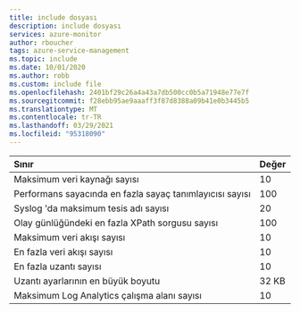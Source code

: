 ```yaml
---
title: include dosyası
description: include dosyası
services: azure-monitor
author: rboucher
tags: azure-service-management
ms.topic: include
ms.date: 10/01/2020
ms.author: robb
ms.custom: include file
ms.openlocfilehash: 2401bf29c26a4a43a7db500cc0b5a71948e77e7f
ms.sourcegitcommit: f28ebb95ae9aaaff3f87d8388a09b41e0b3445b5
ms.translationtype: MT
ms.contentlocale: tr-TR
ms.lasthandoff: 03/29/2021
ms.locfileid: "95318090"
---
```

| Sınır | Değer |
|:---|:---|
| Maksimum veri kaynağı sayısı | 10 |
| Performans sayacında en fazla sayaç tanımlayıcısı sayısı | 100 |
| Syslog 'da maksimum tesis adı sayısı | 20 |
| Olay günlüğündeki en fazla XPath sorgusu sayısı | 100 |
| Maksimum veri akışı sayısı | 10 |
| En fazla veri akışı sayısı | 10 |
| En fazla uzantı sayısı | 10 |
| Uzantı ayarlarının en büyük boyutu | 32 KB |
| Maksimum Log Analytics çalışma alanı sayısı | 10 |
